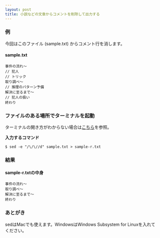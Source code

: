 ```yaml
---
layout: post
title: 小説などの文章からコメントを削除して出力する
---
```


### 例

今回はこのファイル (sample.txt) からコメント行を消します。

#### sample.txt

    事件の流れ〜
    // 犯人
    // トリック
    取り調べ〜
    // 推理のパターン予備
    解決に至るまで〜
    // 犯人の扱い
    終わり

### ファイルのある場所でターミナルを起動

ターミナルの開き方がわからない場合は[こちら](https://book.mynavi.jp/macfan/detail_summary/id%3D41833)を参照。

**入力するコマンド**

    $ sed -e "/\/\//d" sample.txt > sample-r.txt

### 結果

#### sample-r.txtの中身

    事件の流れ〜
    取り調べ〜
    解決に至るまで〜
    終わり

### あとがき

sedはMacでも使えます。WindowsはWindows Subsystem for Linuxを入れてください。
